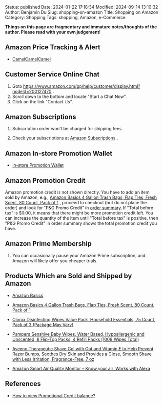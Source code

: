 Status: published
Date: 2024-01-22 17:18:34
Modified: 2024-09-14 13:10:32
Author: Benjamin Du
Slug: shopping-on-amazon
Title: Shopping on Amazon
Category: Shopping
Tags: shopping, Amazon, e-Commerce

**Things on this page are fragmentary and immature notes/thoughts of the author. Please read with your own judgement!**

## Amazon Price Tracking & Alert

- [CamelCamelCamel](https://camelcamelcamel.com/)

## Customer Service Online Chat 

1. Goto
    <https://www.amazon.com/gp/help/customer/display.html?nodeId=200127470>
    .
2. Scroll down to the bottom and locate "Start a Chat Now".
3. Click on the link "Contact Us".

## Amazon Subscriptions

1. Subscription order won't be charged for shipping fees.

2. Check your subscriptions at 
    [Amazon Subscriptions](https://www.amazon.com/auto-deliveries?ref_=pe_29444320_544268820__em_sc_vs)
    .

## Amazon In-store Promotion Wallet

- [In-store Promotion Wallet](https://www.amazon.com/promotions/brands/fresh)

## Amazon Promotion Credit

Amazon promotion credit is not shown directly.
You have to add an item sold by Amazon,
e.g.,
[Amazon Basics 4 Gallon Trash Bags, Flap Ties, Fresh Scent, 80 Count, Pack of 1](https://www.amazon.com/dp/B09NQGR39K?psc=1&ref=ppx_yo2ov_dt_b_product_details)
, 
proceed to checkout (but do not place the order)
and look for "P&G Promo Credit" in [order summary](https://private-user-images.githubusercontent.com/824507/354942960-12d58f8e-f52f-419d-84fc-f6025d506b8f.png?jwt=eyJhbGciOiJIUzI1NiIsInR5cCI6IkpXVCJ9.eyJpc3MiOiJnaXRodWIuY29tIiwiYXVkIjoicmF3LmdpdGh1YnVzZXJjb250ZW50LmNvbSIsImtleSI6ImtleTUiLCJleHAiOjE3MjI4MjA3NDQsIm5iZiI6MTcyMjgyMDQ0NCwicGF0aCI6Ii84MjQ1MDcvMzU0OTQyOTYwLTEyZDU4ZjhlLWY1MmYtNDE5ZC04NGZjLWY2MDI1ZDUwNmI4Zi5wbmc_WC1BbXotQWxnb3JpdGhtPUFXUzQtSE1BQy1TSEEyNTYmWC1BbXotQ3JlZGVudGlhbD1BS0lBVkNPRFlMU0E1M1BRSzRaQSUyRjIwMjQwODA1JTJGdXMtZWFzdC0xJTJGczMlMkZhd3M0X3JlcXVlc3QmWC1BbXotRGF0ZT0yMDI0MDgwNVQwMTE0MDRaJlgtQW16LUV4cGlyZXM9MzAwJlgtQW16LVNpZ25hdHVyZT0yNzAyM2UyMGY5YzMxMWQ2MDRmYTk2YjIzNGYzYzlkZjAyOWJhZjg1OTEwMmU3OTExYTczMzFhMzVmY2U3ODI1JlgtQW16LVNpZ25lZEhlYWRlcnM9aG9zdCZhY3Rvcl9pZD0wJmtleV9pZD0wJnJlcG9faWQ9MCJ9.w0_ju6vIZw3V9XpfPLPjS4fWJxOtWWTzD756VUlV7-g).
If "Total before tax" is $0.00, 
it means that there might be more promotion credit left. 
You can increase the quantity of the item until "Total before tax" is positive,
then "P&G Promo Credit" in order summary shows the total promotion credit you have.

## Amazon Prime Membership

1. You can occasionally pause your Amazon Prime subscription,
    and Amazon will likely offer you cheaper trials.

## Products Which are Sold and Shipped by Amazon

- [Amazon Basics](https://www.amazon.com/stores/AmazonBasics/page/947C6949-CF8E-4BD3-914A-B411DD3E4433?ref_=ast_bln)

- [Amazon Basics 4 Gallon Trash Bags, Flap Ties, Fresh Scent, 80 Count, Pack of 1](https://www.amazon.com/dp/B09NQGR39K?ref=ppx_yo2ov_dt_b_fed_asin_title)

- [Clorox Disinfecting Wipes Value Pack, Household Essentials, 75 Count, Pack of 3 (Package May Vary)](https://www.amazon.com/gp/product/B00HSC9F2C/ref=ppx_yo_dt_b_asin_title_o00_s00?ie=UTF8&th=1)

- [Pampers Sensitive Baby Wipes, Water Based, Hypoallergenic and Unscented, 8 Flip-Top Packs, 4 Refill Packs (1008 Wipes Total)](https://www.amazon.com/dp/B0BJ13K7FR?ref=ppx_yo2ov_dt_b_fed_asin_title)

- [Aveeno Therapeutic Shave Gel with Oat and Vitamin E to Help Prevent Razor Bumps, Soothes Dry Skin and Provides a Close, Smooth Shave with Less Irritation, Fragrance-Free, 7 oz](https://www.amazon.com/dp/B0000536EY?ref=ppx_yo2ov_dt_b_fed_asin_title)

- [Amazon Smart Air Quality Monitor – Know your air, Works with Alexa](https://www.amazon.com/dp/B08W8KS8D3?psc=1&ref=ppx_yo2ov_dt_b_product_details)

## References
- [How to view Promotional Credit balance?](https://www.reddit.com/r/amazonprime/comments/18p76pa/how_to_view_promotional_credit_balance/)
